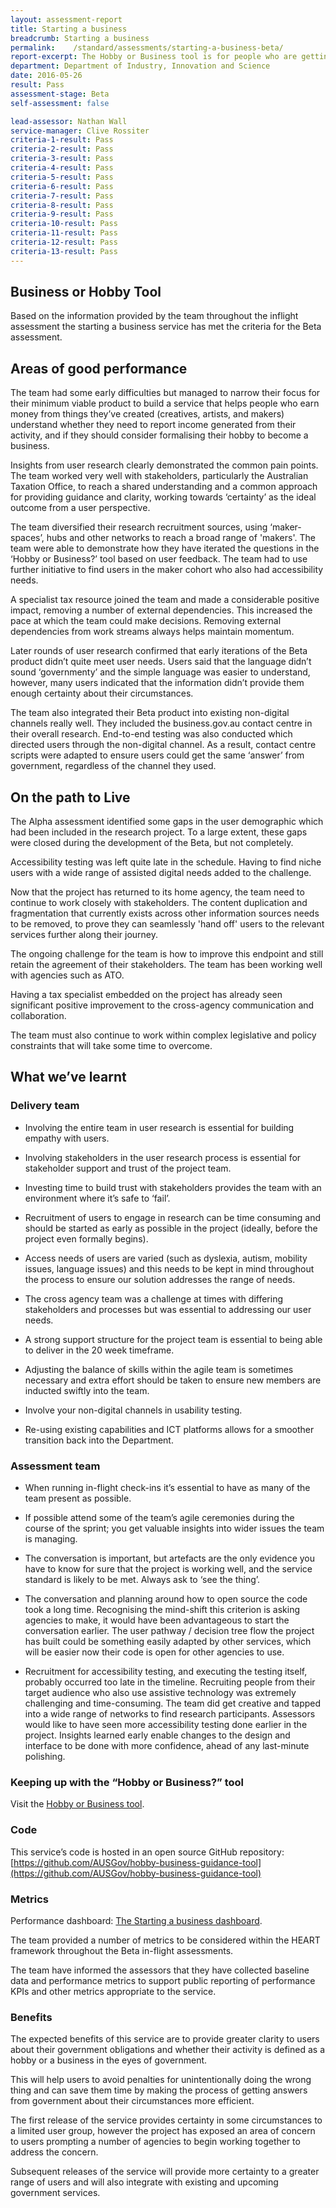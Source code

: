 ```yaml
---
layout: assessment-report
title: Starting a business   
breadcrumb: Starting a business
permalink:    /standard/assessments/starting-a-business-beta/
report-excerpt: The Hobby or Business tool is for people who are getting money or intend to get money from creative works, and are unsure if they are a hobby or a business. The tool guides them on their government obligations.
department: Department of Industry, Innovation and Science
date: 2016-05-26
result: Pass
assessment-stage: Beta
self-assessment: false

lead-assessor: Nathan Wall
service-manager: Clive Rossiter
criteria-1-result: Pass
criteria-2-result: Pass
criteria-3-result: Pass
criteria-4-result: Pass
criteria-5-result: Pass
criteria-6-result: Pass
criteria-7-result: Pass
criteria-8-result: Pass
criteria-9-result: Pass
criteria-10-result: Pass
criteria-11-result: Pass
criteria-12-result: Pass
criteria-13-result: Pass
---
```


## Business or Hobby Tool

Based on the information provided by the team throughout the inflight assessment the starting a business service has met the criteria for the Beta assessment.

## Areas of good performance

The team had some early difficulties but managed to narrow their focus for their minimum viable product to build a service that helps people who earn money from things they’ve created (creatives, artists, and makers) understand whether they need to report income generated from their activity, and if they should consider formalising their hobby to become a business. 

Insights from user research clearly demonstrated the common pain points. The team worked very well with stakeholders, particularly the Australian Taxation Office, to reach a shared understanding and a common approach for providing guidance and clarity, working towards  ‘certainty’ as the ideal outcome from a user perspective.

The team diversified their research recruitment sources, using ‘maker-spaces’, hubs and other networks to reach a broad range of 'makers'. The team were able to demonstrate how they have iterated the questions in the ‘Hobby or Business?’ tool based on user feedback. The team had to use further initiative  to find users in the maker cohort who also had accessibility needs.

A specialist tax resource joined the team and made a considerable positive impact, removing a number of external dependencies. This increased the pace at which the team could make decisions. Removing external dependencies from work streams always helps maintain momentum.

Later rounds of user research confirmed that early iterations of the Beta product didn’t quite meet user needs. Users said that the language didn’t sound ‘governmenty’ and the simple language was easier to understand, however, many users indicated that  the information didn’t provide them enough certainty about their circumstances. 

The team also integrated their Beta product into existing non-digital channels really well. They included the business.gov.au contact centre in their overall research. End-to-end testing was also conducted which directed users through the non-digital channel. As a result, contact centre scripts were adapted to ensure users could get the same ‘answer’ from government, regardless of the channel they used.

## On the path to Live   

The Alpha assessment identified some gaps in the user demographic which had been included in the research project. To a large extent, these gaps were closed during the development of the Beta, but not completely. 

Accessibility testing was left quite late in the schedule. Having to find niche users with a wide range of assisted digital needs added to the challenge.

Now that the project has returned to its home agency, the team need to continue to work closely with stakeholders. The content duplication and fragmentation that currently exists across other information sources needs to be removed, to prove they can seamlessly 'hand off' users to the relevant services further along  their journey.

The ongoing challenge for the team is how to improve this endpoint and still retain the agreement of their stakeholders. The team has been working well with agencies such as ATO. 

Having a tax specialist embedded on the project has already seen significant positive improvement to the cross-agency communication and collaboration.

The team must also continue to work within complex legislative and policy constraints that will take some time to overcome.

## What we’ve learnt

### Delivery team

* Involving the entire team in user research is essential for building empathy with users.

* Involving stakeholders in the user research process is essential for stakeholder support and trust of the project team.

* Investing time to build trust with stakeholders provides the team with an environment where it’s safe to ‘fail’.

* Recruitment of users to engage in research can be time consuming and should be started as early as possible in the project (ideally, before the project even formally begins).

* Access needs of users are varied (such as dyslexia, autism, mobility issues, language issues) and this needs to be kept in mind throughout the process to ensure our solution addresses the range of needs.

* The cross agency team was a challenge at times with differing stakeholders and processes but was essential to addressing our user needs.

* A strong support structure for the project team is essential to being able to deliver in the 20 week timeframe.

* Adjusting the balance of skills within the agile team is sometimes necessary and extra effort should be taken to ensure new members are inducted swiftly into the team.

* Involve your non-digital channels in usability testing.

* Re-using existing capabilities and ICT platforms allows for a smoother transition back into the Department.

### Assessment team

* When running in-flight check-ins it’s essential to have as many of the team present as possible.

* If possible attend some of the team’s agile ceremonies during the course of the sprint; you get valuable insights into wider issues the team is managing.

* The conversation is important, but artefacts are the only evidence you have to know for sure that the project is working well, and the service standard is likely to be met. Always ask to ‘see the thing’.

* The conversation and planning around how to open source the code took a long time. Recognising the mind-shift this criterion is asking agencies to make, it would have been advantageous to start the conversation earlier. The user pathway / decision tree flow the project has built could be something easily adapted by other services, which will be easier now their code is open for other agencies to use.

* Recruitment for accessibility testing, and executing the testing itself, probably occurred too late in the timeline. Recruiting people from their target audience who also use assistive technology was extremely challenging and time-consuming. The team did get creative and tapped into a wide range of networks to find research participants. Assessors would like to have seen more accessibility testing done earlier in the project. Insights learned early enable changes to the design and interface to be done with more confidence, ahead of any last-minute polishing.

### Keeping up with the “Hobby or Business?” tool 

Visit the [Hobby or Business tool](https://start.business.gov.au/).

### Code
This service’s code is hosted in an open source GitHub repository: [https://github.com/AUSGov/hobby-business-guidance-tool](https://github.com/AUSGov/hobby-business-guidance-tool)

### Metrics
Performance dashboard: [The Starting a business dashboard](https://dashboard.gov.au/dashboards/3-hobby-or-business-tool-dashboard).

The team provided a number of metrics to be considered within the HEART framework throughout the Beta in-flight assessments.

The team have informed the assessors that they have collected baseline data and performance metrics to support public reporting of performance KPIs and other metrics appropriate to the service.   

### Benefits 
The expected benefits of this service are to provide greater clarity to users about their government obligations and whether their activity is defined as a hobby or a business in the eyes of government. 

This will help users to avoid penalties for unintentionally doing the wrong thing and can save them time by making the process of getting answers from government about their circumstances more efficient.

The first release of the service provides certainty in some circumstances to a limited user group, however the project has exposed an area of concern to users prompting a number of agencies to begin working together to address the concern.

Subsequent releases of the service will provide more certainty to a greater range of users and will also integrate with existing and upcoming government services.
